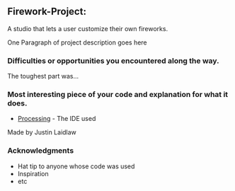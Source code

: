 ## Firework-Project: 
A studio that lets a user customize their own fireworks.

One Paragraph of project description goes here

### Difficulties or opportunities you encountered along the way.

The toughest part was...

### Most interesting piece of your code and explanation for what it does.

* [Processing](https://processing.org/) - The IDE used

Made by Justin Laidlaw

### Acknowledgments

* Hat tip to anyone whose code was used
* Inspiration
* etc
